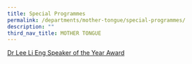 ```yaml
---
title: Special Programmes
permalink: /departments/mother-tongue/special-programmes/
description: ""
third_nav_title: MOTHER TONGUE
---
```

[Dr Lee Li Eng Speaker of the Year Award](/talent-development/dr-lee-li-eng-speaker-of-the-year-award/)